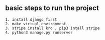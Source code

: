 ## basic steps to run the project 
    1. install django first
    2. make virtual environment
    3. stripe install kro , pip3 intall stripe 
    4. python3 manage.py runserver